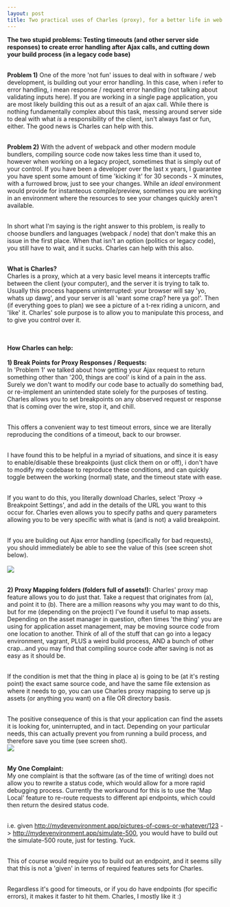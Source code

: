 ```yaml
---
layout: post
title: Two practical uses of Charles (proxy), for a better life in web dev.
---
```


<b>The two stupid problems: Testing timeouts (and other server side responses) to create error handling after Ajax calls, and cutting down your build process (in a legacy code base)</b>
<br/><br/>

<b>Problem 1)</b> One of the more 'not fun' issues to deal with in software / web development, is building out your error handling. In this case, when i refer to error handling, i mean response / request error handling (not talking about validating inputs here). If you are working in a single page application, you are most likely building this out as a result of an ajax call. While there is nothing fundamentally complex about this task, messing around server side to deal with what <i>is</i> a responsibility of the client, isn't always fast or fun, either. The good news is Charles can help with this. 
<br/><br/>

<b>Problem 2)</b> With the advent of webpack and other modern module bundlers, compiling source code now takes less time than it used to, however when working on a legacy project, sometimes that is simply out of your control. If you have been a developer over the last x years, I guarantee you have spent some amount of time 'kicking it' for 30 seconds - X minutes, with a furrowed brow, just to see your changes. While an <i>ideal</i> environment would provide for instanteous compile/preview, sometimes you are working in an environment where the resources to see your changes quickly aren't available. 
<br/><br/>

In short what I'm saying is the right answer to this problem, is really to choose bundlers and languages (webpack / node) that don't make this an issue in the first place. When that isn't an option (politics or legacy code), you still have to wait, and it sucks. Charles can help with this also.
<br/><br/>

<b>What is Charles?</b><br/>
Charles is a proxy, which at a very basic level means it intercepts traffic between the client (your computer), and the server it is trying to talk to. Usually this process happens uninterrupted: your browser will say 'yo, whats up dawg', and your server is all 'want some crap? here ya go!'. Then (if everything goes to plan) we see a picture of a t-rex riding a unicorn, and 'like' it. Charles' sole purpose is to allow you to manipulate this process, and to give you control over it.  
<br/><br/>

<b>How Charles can help:</b><br/><br/>
<b>1) Break Points for Proxy Responses / Requests:</b><br/>
In 'Problem 1' we talked about how getting your Ajax request to return something other than '200, things are cool' is kind of a pain in the ass. Surely we don't want to modify our code base to actually do something bad, or re-implement an unintended state solely for the purposes of testing. Charles allows you to set breakpoints on any observed request or response that is coming over the wire, stop it, and chill. 
<br/><br/>

This offers a convenient way to test timeout errors, since we are literally reproducing the conditions of a timeout, back to our browser.
<br/><br/>

I have found this to be helpful in a myriad of situations, and since it is easy to enable/disable these breakpoints (just click them on or off), i don't have to modify my codebase to reproduce these conditions, and can quickly toggle between the working (normal) state, and the timeout state with ease. 
<br/><br/>

If you want to do this, you literally download Charles, select 'Proxy -> Breakpoint Settings', and add in the details of the URL you want to this occur for. Charles even allows you to specify paths and query parameters allowing you to be very specific with what is (and is not) a valid breakpoint. 
<br/><br/>

If you are building out Ajax error handling (specifically for bad requests), you should immediately be able to see the value of this (see screen shot below).  
<br/>
<img src="{{ site.baseurl }}/images/charles1.png" />
<br/><br/>

<b>2) Proxy Mapping folders (folders full of assets!):</b>
Charles' proxy map feature allows you to do just that. Take a request that originates from (a), and point it to (b). There are a million reasons why you may want to do this, but for me (depending on the project) I've found it useful to map assets. Depending on the asset manager in question, often times 'the thing' you are using for application asset management, may be moving source code from one location to another. Think of all of the stuff that can go into a legacy environment, vagrant, PLUS a weird build process, AND a bunch of other crap...and you may find that compiling source code after saving is not as easy as it should be. 
<br/><br/>

If the condition is met that the thing in place a) is going to be (at it's resting point) the exact same source code, and have the same file extension as where it needs to go, you can use Charles proxy mapping to serve up js assets (or anything you want) on a file OR directory basis. 
<br/><br/>

The positive consequence of this is that your application can find the assets it is looking for, uninterrupted, and in tact. Depending on your particular needs, this can actually prevent you from running a build process, and therefore save you time (see screen shot). <br/>
<img src="{{ site.baseurl }}/images/charles2.png" />
<br/><br/>

<b>My One Complaint:</b> <br/>
My one complaint is that the software (as of the time of writing) does not allow you to rewrite a status code, which would allow for a more rapid debugging process. Currently the workaround for this is to use the 'Map Local' feature to re-route requests to different api endpoints, which could then return the desired status code.
<br/><br/>

i.e. given http://mydevenvironment.app/pictures-of-cows-or-whatever/123 -> http://mydevenvironment.app/simulate-500, you would have to build out the simulate-500 route, just for testing. Yuck. 
<br/><br/>

This of course would require you to build out an endpoint, and it seems silly that this is not a 'given' in terms of required features sets for Charles. 
<br/><br/>

Regardless it's good for timeouts, or if you do have endpoints (for specific errors), it makes it faster to hit them. Charles, I mostly like it :)
<br/><br/>